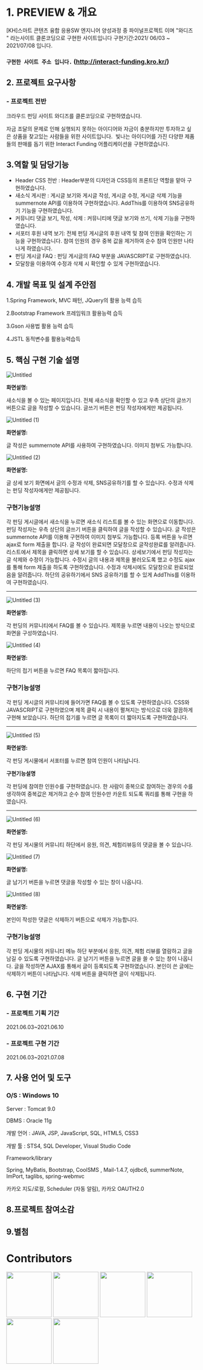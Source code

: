 # 1. PREVIEW & 개요
[KH]스마트 콘텐츠 융합 응용SW 엔지니어 양성과정 중 파이널프로젝트 이며 "와디즈 " 라는사이트 클론코딩으로 구현한 사이트입니다 
구현기간:2021/ 06/03 ~ 2021/07/08 입니다.

### `구현한 사이트 주소 입니다.` (http://interact-funding.kro.kr/)  

## 2. 프로젝트 요구사항

### - 프로젝트 전반

크라우드 펀딩 사이트 와디즈를 클론코딩으로 구현하였습니다. 

자금 조달의 문제로 인해 실행되지 못하는 아이디어와 자금이 충분하지만 투자하고 싶은 상품을 찾고있는 사람들을 위한 사이트입니다.  빛나는 아이디어를 가진 다양햔 제품들의 판매를 돕기 위한 Interact Funding 어플리케이션을 구현하였습니다.

## 3.역할 및 담당기능
- Header CSS 전반 : Header부분의 디자인과 CSS등의 프론트단 역할을 맡아 구현하였습니다.
- 새소식 게시판 : 게시글 보기와 게시글 작성, 게시글 수정, 게시글 삭제 기능을 summernote API를 이용하여 구현하였습니다. AddThis를 이용하여 SNS공유하기 기능을 구현하였습니다.
- 커뮤니티 댓글 보기, 작성, 삭제 : 커뮤니티에 댓글 보기와 쓰기, 삭제 기능을 구현하였습니다.
- 서포터 후원 내역 보기: 전체 펀딩 게시글의 후원 내역 및 참여 인원을 확인하는 기능을 구현하였습니다. 참여 인원의 경우 중복 값을 제거하여 순수 참여 인원만 나타나게 하였습니다.
- 펀딩 게시글 FAQ : 펀딩 게시글의 FAQ 부분을 JAVASCRIPT로 구현하였습니다.
- 모달창을 이용하여 수정과 삭제 시 확인할 수 있게 구현하였습니다.

## 4. 개발 목표 및 설계 주안점

1.Spring Framework, MVC 패턴, JQuery의 활용 능력 습득

2.Bootstrap Framework 프레임워크 활용능력 습득

3.Gson 사용법 활용 능력 습득

4.JSTL 동적변수를 활용능력습득

## 5. 핵심 구현 기술 설명
![Untitled](https://user-images.githubusercontent.com/77897030/124880185-fa61b680-e008-11eb-892e-f43c53a02338.png)

**화면설명:** 

새소식을 볼  수 있는 페이지입니다. 전체 새소식을 확인할 수 있고 우측 상단의 글쓰기 버튼으로 글을 작성할 수 있습니다.  글쓰기 버튼은 펀딩 작성자에게만 제공됩니다.

![Untitled (1)](https://user-images.githubusercontent.com/77897030/124880859-adcaab00-e009-11eb-9b58-64c1a4f5f3a7.png)

**화면설명:**

글 작성은 summernote API를 사용하여 구현하였습니다. 이미지 첨부도 가능합니다. 

![Untitled (2)](https://user-images.githubusercontent.com/77897030/124880939-c5a22f00-e009-11eb-9011-bb22e377a959.png)

**화면설명:**

글 상세 보기 화면에서 글의 수정과 삭제, SNS공유하기를 할 수 있습니다. 수정과 삭제는 펀딩 작성자에게만 제공됩니다.

### **구현기능설명**

각 펀딩 게시글에서 새소식을 누르면 새소식 리스트를 볼 수 있는 화면으로 이동합니다. 펀딩 작성자는 우측 상단의 글쓰기 버튼을 클릭하여 글을 작성할 수 있습니다. 글 작성은 summernote API를 이용해 구현하여 이미지 첨부도 가능합니다. 등록 버튼을 누르면 ajax로 form 제출을 합니다. 글 작성이 완료되면 모달창으로 글작성완료를 알려줍니다. 리스트에서 제목을 클릭하면  상세 보기를 할 수 있습니다. 상세보기에서 펀딩 작성자는 글 삭제와 수정이 가능합니다. 수정시 글의 내용과 제목을 불러오도록 했고 수정도 ajax를 통해 form 제출을 하도록 구현하였습니다.  수정과 삭제시에도 모달창으로 완료되었음을 알려줍니다. 하단의 공유하기에서 SNS 공유하기를 할 수 있게 AddThis를 이용하여 구현하였습니다. 

---

![Untitled (3)](https://user-images.githubusercontent.com/77897030/124880979-d18df100-e009-11eb-8660-04e64783924f.png)


**화면설명:** 

각 펀딩의 커뮤니티에서 FAQ를 볼 수 있습니다. 제목을 누르면 내용이 나오는 방식으로 화면을 구성하였습니다.

![Untitled (4)](https://user-images.githubusercontent.com/77897030/124881025-dbafef80-e009-11eb-9823-3866657337c7.png)

**화면설명:**

하단의 접기 버튼을 누르면 FAQ 목록이 짧아집니다. 

### **구현기능설명**

각 펀딩 게시글의 커뮤니티에 들어가면 FAQ를 볼 수 있도록 구현하였습니다. CSS와 JAVASCRIPT로 구현하였으며 제목 클릭 시 내용이 펼쳐지는 방식으로 더욱 깔끔하게 구현해 보았습니다. 하단의 접기를 누르면 글 목록이 더 짧아지도록 구현하였습니다. 

---

![Untitled (5)](https://user-images.githubusercontent.com/77897030/124881106-ef5b5600-e009-11eb-9432-0654eeb33b68.png)

**화면설명:** 

각 펀딩 게시물에서 서포터를 누르면 참여 인원이 나타납니다.

**구현기능설명**

각 펀딩에 참여한 인원수를 구현하였습니다. 한 사람이 중복으로 참여하는 경우의 수를 생각하여 중복값은 제거하고 순수 참여 인원수만 카운트 되도록 쿼리를 통해 구현을 하였습니다. 

---

![Untitled (6)](https://user-images.githubusercontent.com/77897030/124881267-1ca80400-e00a-11eb-94c6-662eac7701dd.png)

**화면설명:**

각 펀딩 게시물의 커뮤니티 하단에서 응원, 의견, 체험리뷰등의 댓글을 볼  수 있습니다. 

![Untitled (7)](https://user-images.githubusercontent.com/77897030/124881342-2fbad400-e00a-11eb-9e5a-8f680c23e2b7.png)

**화면설명:**

글 남기기 버튼을 누르면 댓글을 작성할 수 있는 창이 나옵니다. 

![Untitled (8)](https://user-images.githubusercontent.com/77897030/124881406-43fed100-e00a-11eb-8b50-eb915047ca92.png)

**화면설명:**

본인이 작성한 댓글은 삭제하기 버튼으로 삭제가 가능합니다.

### 구현기능설명

각 펀딩 게시물의 커뮤니티 메뉴 하단 부분에서 응원, 의견, 체험 리뷰를 열람하고 글을 남길 수 있도록 구현하였습니다. 글 남기기 버튼을 누르면 글을 쓸 수 있는 창이 나옵니다. 글을 작성하면 AJAX를 통해서 글이 등록되도록 구현하였습니다. 본인이 쓴 글에는 삭제하기 버튼이 나타납니다. 삭제 버튼을 클릭하면 글이 삭제됩니다.

## 6. 구현 기간

### - 프로젝트 기획 기간

2021.06.03~2021.06.10

### - 프로젝트 구현 기간

2021.06.03~2021.07.08

## 7. 사용 언어 및 도구

   ### O/S : Windows 10
   
   Server : Tomcat 9.0
   
   DBMS : Oracle 11g
   
   개발 언어 : JAVA, JSP, JavaScript, SQL, HTML5, CSS3
   
   개발 툴 : STS4, SQL Developer, Visual Studio Code
   
   Framework/library
   
   Spring, MyBatis, Bootstrap, CoolSMS , Mail-1.4.7, ojdbc6, summerNote, ImPort, taglibs, spring-webmvc
   
   카카오 지도/로컬, Scheduler (자동 알림), 카카오 OAUTH2.0

## 8.프로젝트 참여소감


## 9.별첨

# Contributors
[<img src="https://user-images.githubusercontent.com/62824389/124744204-7ac8de80-df59-11eb-86ff-28b65ca19886.jpg" width="120">](https://github.com/kimdia200)
[<img src="https://user-images.githubusercontent.com/62824389/124744203-7ac8de80-df59-11eb-8ca8-db42233b9833.jpg" width="120">](https://github.com/hohyuncheon)
[<img src="https://user-images.githubusercontent.com/62824389/124744193-78668480-df59-11eb-9eae-8e0c67a20689.jpg" width="120">](https://github.com/KIMJOOYEON97)
[<img src="https://user-images.githubusercontent.com/62824389/124744198-7997b180-df59-11eb-9aab-48a4b4939e28.jpg" width="120">](https://github.com/dygksqkr12)
[<img src="https://user-images.githubusercontent.com/62824389/124744201-7a304800-df59-11eb-89ec-e78f9cc84800.jpg" width="120">](https://github.com/onreverse01)
[<img src="https://user-images.githubusercontent.com/62824389/124744200-7a304800-df59-11eb-9ec3-537d0ab215ac.jpg" width="120">](https://github.com/rlwi440)

